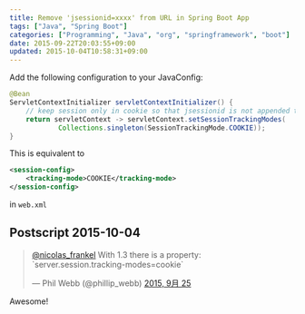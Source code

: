 ```yaml
---
title: Remove 'jsessionid=xxxx' from URL in Spring Boot App
tags: ["Java", "Spring Boot"]
categories: ["Programming", "Java", "org", "springframework", "boot"]
date: 2015-09-22T20:03:55+09:00
updated: 2015-10-04T10:58:31+09:00
---
```


Add the following configuration to your JavaConfig:

``` java
@Bean
ServletContextInitializer servletContextInitializer() {
    // keep session only in cookie so that jsessionid is not appended to URL.
    return servletContext -> servletContext.setSessionTrackingModes(
            Collections.singleton(SessionTrackingMode.COOKIE));
}
```

This is equivalent to 

``` xml
<session-config>
    <tracking-mode>COOKIE</tracking-mode>
</session-config>
```

in `web.xml`

## Postscript 2015-10-04

<blockquote class="twitter-tweet" data-conversation="none" lang="ja"><p lang="en" dir="ltr"><a href="https://twitter.com/nicolas_frankel">@nicolas_frankel</a> With 1.3 there is a property: `server.session.tracking-modes=cookie`</p>&mdash; Phil Webb (@phillip_webb) <a href="https://twitter.com/phillip_webb/status/647550560153923584">2015, 9月 25</a></blockquote>
<script async src="//platform.twitter.com/widgets.js" charset="utf-8"></script>

Awesome!
